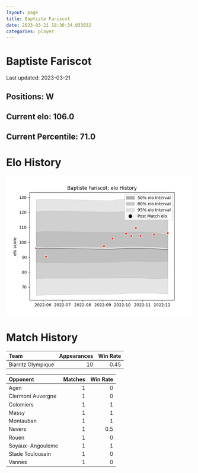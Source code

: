 ```yaml
---  
layout: page  
title: Baptiste Fariscot  
date: 2023-03-21 18:36:34.033032  
categories: player  
---
```

# Baptiste Fariscot


Last updated: 2023-03-21
## Positions: W

## Current elo: 106.0

## Current Percentile: 71.0

# Elo History


![elo history](history_BaptisteFariscot.png)
# Match History


| Team               |   Appearances |   Win Rate |
|:-------------------|--------------:|-----------:|
| Biarritz Olympique |            10 |       0.45 |

| Opponent          |   Matches |   Win Rate |
|:------------------|----------:|-----------:|
| Agen              |         1 |        0   |
| Clermont Auvergne |         1 |        0   |
| Colomiers         |         1 |        1   |
| Massy             |         1 |        1   |
| Montauban         |         1 |        1   |
| Nevers            |         1 |        0.5 |
| Rouen             |         1 |        0   |
| Soyaux-Angouleme  |         1 |        1   |
| Stade Toulousain  |         1 |        0   |
| Vannes            |         1 |        0   |